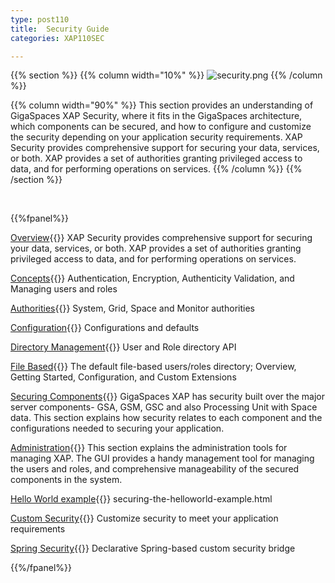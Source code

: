 ```yaml
---
type: post110
title:  Security Guide
categories: XAP110SEC

---
```




{{% section %}}
{{% column  width="10%" %}}
![security.png](/attachment_files/subject/security.png)
{{% /column %}}

{{% column width="90%" %}}
This section provides an understanding of GigaSpaces XAP Security, where it fits in the GigaSpaces architecture, which components can be secured, and how to configure and customize the security depending on your application security requirements. XAP Security provides comprehensive support for securing your data, services, or both. XAP provides a set of authorities granting privileged access to data, and for performing operations on services.
{{% /column %}}
{{% /section %}}

<br>


{{%fpanel%}}

[Overview](./security.html){{<wbr>}}
XAP Security provides comprehensive support for securing your data, services, or both. XAP provides a set of authorities granting privileged access to data, and for performing operations on services.

[Concepts](./security-concepts.html){{<wbr>}}
Authentication, Encryption, Authenticity Validation, and Managing users and roles

[Authorities](./security-authorities.html){{<wbr>}}
System, Grid, Space and Monitor authorities

[Configuration](./security-configurations.html){{<wbr>}}
Configurations and defaults

[Directory Management](./programmatically-managing-the-security-directory.html){{<wbr>}}
User and Role directory API

[File Based](./default-file-based-security-implementation.html){{<wbr>}}
The default file-based users/roles directory; Overview, Getting Started, Configuration, and Custom Extensions

[Securing Components](./securing-xap-components.html){{<wbr>}}
GigaSpaces XAP has security built over the major server components-  GSA, GSM, GSC and also Processing Unit with Space data. This section explains how security relates to each component and the configurations needed to securing your application.

[Administration](./security-administration.html){{<wbr>}}
This section explains the administration tools for managing XAP. The GUI provides a handy management tool for managing the users and roles, and comprehensive manageability of the secured components in the system.

[Hello World example](./securing-the-helloworld-example.html){{<wbr>}}
securing-the-helloworld-example.html

[Custom Security](./custom-security.html){{<wbr>}}
Customize security to meet your application requirements

[Spring Security](./spring-security-bridge.html){{<wbr>}}
Declarative Spring-based custom security bridge

{{%/fpanel%}}
